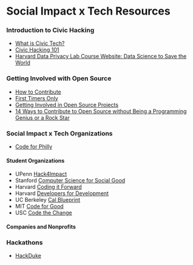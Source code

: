# Social Impact x Tech Resources

### Introduction to Civic Hacking
- [What is Civic Tech?](https://medium.com/@CivicWhitaker/what-is-civic-tech-b61a58c3eba8#.w06plu4ix )
- [Civic Hacking 101](https://www.youtube.com/watch?v=H_on0kXZ07M)
- [Harvard Data Privacy Lab Course Website: Data Science to Save the World](http://dataprivacylab.org/courses/dataworld/index.html)

### Getting Involved with Open Source
- [How to Contribute](https://opensource.guide/how-to-contribute/)
- [First Timers Only](http://www.firsttimersonly.com/)
- [Getting Involved in Open Source Projects](http://blog.teamtreehouse.com/getting-involved-open-source-projects)
- [14 Ways to Contribute to Open Source without Being a Programming Genius or a Rock Star](http://blog.smartbear.com/programming/14-ways-to-contribute-to-open-source-without-being-a-programming-genius-or-a-rock-star/)


### Social Impact x Tech Organizations
- [Code for Philly](https://codeforphilly.org/)

#### Student Organizations
- UPenn [Hack4Impact](https://hack4impact.org/)
- Stanford [Computer Science for Social Good](http://www.cs4good.org/)
- Harvard [Coding it Forward](http://codingitforward.com/)
- Harvard [Developers for Development](http://www.harvardd4d.com/)
- UC Berkeley [Cal Blueprint](http://www.calblueprint.org/)
- MIT [Code for Good](http://codeforgood.mit.edu/)
- USC [Code the Change](http://ctc-usc.org/)

#### Companies and Nonprofits

### Hackathons
- [HackDuke](https://www.hackduke.org/)
